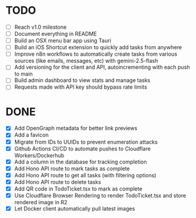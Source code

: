 # TODO

- [ ] Reach v1.0 milestone
- [ ] Document everything in README
- [ ] Build an OSX menu bar app using Tauri
- [ ] Build an iOS Shortcut extension to quickly add tasks from anywhere
- [ ] Improve n8n workflows to automatically create tasks from various sources (like emails, messages, etc) with gemini-2.5-flash
- [ ] Add versioning for the client and API, autoincrementing with each push to main
- [ ] Build admin dashboard to view stats and manage tasks
- [ ] Requests made with API key should bypass rate limits

# DONE
- [x] Add OpenGraph metadata for better link previews
- [x] Add a favicon
- [x] Migrate from IDs to UUIDs to prevent enumeration attacks
- [x] Github Actions CI/CD to automate pushes to Cloudflare Workers/Dockerhub
- [x] Add a column in the database for tracking completion
- [x] Add Hono API route to mark tasks as complete
- [x] Add Hono API route to get all tasks (with filtering options)
- [x] Add Hono API route to delete tasks
- [x] Add QR code in TodoTicket.tsx to mark as complete
- [x] Use Cloudflare Browser Rendering to render TodoTicket.tsx and store rendered image in R2
- [x] Let Docker client automatically pull latest images
